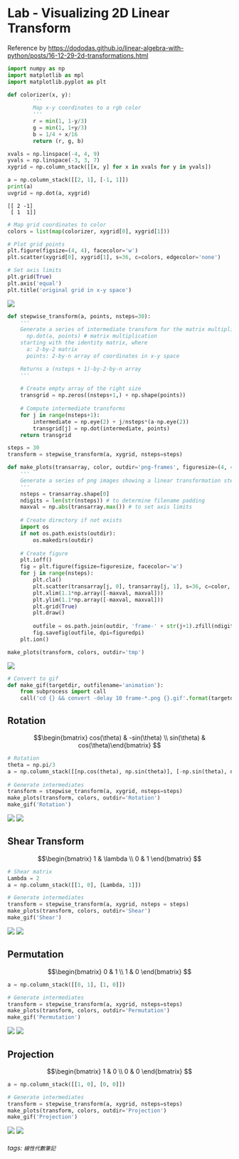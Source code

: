 # Lab - Visualizing 2D Linear Transform

Reference by https://dododas.github.io/linear-algebra-with-python/posts/16-12-29-2d-transformations.html


```python
import numpy as np
import matplotlib as mpl
import matplotlib.pyplot as plt
```


```python
def colorizer(x, y):
        '''
        Map x-y coordinates to a rgb color
        '''
        r = min(1, 1-y/3)
        g = min(1, 1+y/3)
        b = 1/4 + x/16
        return (r, g, b)
```


```python
xvals = np.linspace(-4, 4, 9)
yvals = np.linspace(-3, 3, 7)
xygrid = np.column_stack([[x, y] for x in xvals for y in yvals])
```


```python
a = np.column_stack([[2, 1], [-1, 1]])
print(a)
uvgrid = np.dot(a, xygrid)
```

    [[ 2 -1]
     [ 1  1]]



```python
# Map grid coordinates to color
colors = list(map(colorizer, xygrid[0], xygrid[1]))

# Plot grid points
plt.figure(figsize=(4, 4), facecolor='w')
plt.scatter(xygrid[0], xygrid[1], s=36, c=colors, edgecolor='none')

# Set axis limits
plt.grid(True)
plt.axis('equal')
plt.title('original grid in x-y space')
```


![](https://i.imgur.com/Jr2ms6g.png)



```python
def stepwise_transform(a, points, nsteps=30):
    '''
    Generate a series of intermediate transform for the matrix multiplication
      np.dot(a, points) # matrix multiplication
    starting with the identity matrix, where
      a: 2-by-2 matrix
      points: 2-by-n array of coordinates in x-y space 

    Returns a (nsteps + 1)-by-2-by-n array
    '''
    
    # Create empty array of the right size
    transgrid = np.zeros((nsteps+1,) + np.shape(points))
    
    # Compute intermediate transforms
    for j in range(nsteps+1):
        intermediate = np.eye(2) + j/nsteps*(a-np.eye(2))
        transgrid[j] = np.dot(intermediate, points)
    return transgrid

steps = 30
transform = stepwise_transform(a, xygrid, nsteps=steps)
```


```python
def make_plots(transarray, color, outdir='png-frames', figuresize=(4, 4), figuredpi=150):
    '''
    Generate a series of png images showing a linear transformation stepwise
    '''
    nsteps = transarray.shape[0]
    ndigits = len(str(nsteps)) # to determine filename padding
    maxval = np.abs(transarray.max()) # to set axis limits
    
    # Create directory if not exists
    import os
    if not os.path.exists(outdir):
        os.makedirs(outdir)
    
    # Create figure
    plt.ioff()
    fig = plt.figure(figsize=figuresize, facecolor='w')
    for j in range(nsteps):
        plt.cla()
        plt.scatter(transarray[j, 0], transarray[j, 1], s=36, c=color, edgecolor='none')
        plt.xlim(1.1*np.array([-maxval, maxval]))
        plt.ylim(1.1*np.array([-maxval, maxval]))
        plt.grid(True)
        plt.draw()
        
        outfile = os.path.join(outdir, 'frame-' + str(j+1).zfill(ndigits) + '.png')
        fig.savefig(outfile, dpi=figuredpi)
    plt.ion()

make_plots(transform, colors, outdir='tmp')
```


![](https://i.imgur.com/u58Kp9o.png)



```python
# Convert to gif
def make_gif(targetdir, outfilename='animation'):
    from subprocess import call
    call('cd {} && convert -delay 10 frame-*.png {}.gif'.format(targetdir, outfilename), shell=True)
```

## Rotation

$$\begin{bmatrix} cos(\theta) & -sin(\theta) \\ sin(\theta) & cos(\theta)\end{bmatrix}
$$

```python
# Rotation
theta = np.pi/3
a = np.column_stack([[np.cos(theta), np.sin(theta)], [-np.sin(theta), np.cos(theta)]])
    
# Generate intermediates
transform = stepwise_transform(a, xygrid, nsteps=steps)
make_plots(transform, colors, outdir='Rotation')
make_gif('Rotation')
```


![](https://i.imgur.com/EjWQ7Oh.png)
![](https://i.imgur.com/9T3mki2.gif)



## Shear Transform
$$\begin{bmatrix} 1 & \lambda \\ 0 & 1 \end{bmatrix}
$$


```python
# Shear matrix
Lambda = 2
a = np.column_stack([[1, 0], [Lambda, 1]])

# Generate intermediates
transform = stepwise_transform(a, xygrid, nsteps = steps)
make_plots(transform, colors, outdir='Shear')
make_gif('Shear')
```


![](https://i.imgur.com/tKMgP1U.png)
![](https://i.imgur.com/3tQKQNx.gif)


## Permutation

$$\begin{bmatrix} 0 & 1 \\ 1 & 0 \end{bmatrix}
$$

```python
a = np.column_stack([[0, 1], [1, 0]])

# Generate intermediates
transform = stepwise_transform(a, xygrid, nsteps=steps)
make_plots(transform, colors, outdir='Permutation')
make_gif('Permutation')
```


![](https://i.imgur.com/xKKgE0e.png)
![](https://i.imgur.com/5HKOzrx.gif)



## Projection
$$\begin{bmatrix} 1 & 0 \\ 0 & 0 \end{bmatrix}
$$


```python
a = np.column_stack([[1, 0], [0, 0]])

# Generate intermediates
transform = stepwise_transform(a, xygrid, nsteps=steps)
make_plots(transform, colors, outdir='Projection')
make_gif('Projection')
```


![](https://i.imgur.com/aJIOG8z.png)
![](https://i.imgur.com/QaIPWK3.gif)

###### tags: `線性代數筆記`